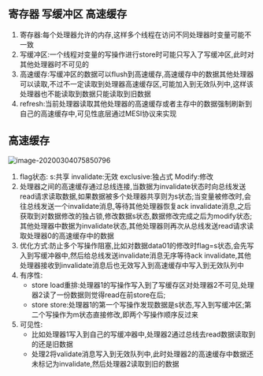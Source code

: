 ## 寄存器 写缓冲区 高速缓存 

1. 寄存器:每个处理器允许的内存,这样多个线程在访问不同处理器时变量可能不一致
2. 写缓冲区:一个线程对变量的写操作进行store时可能只写入了写缓冲区,此时对其他处理器时不可见的
3. 高速缓存:写缓冲区的数据可以flush到高速缓存,高速缓存中的数据其他处理器可以读取,不过不一定读取到处理器高速缓存区,可能加入到无效队列中,这样该处理器也不能读取到数据只能读取到旧数据
4. refresh:当前处理器读取其他处理器的高速缓存或者主存中的数据强制刷新到自己的高速缓存中,可见性底层通过MESI协议来实现



## 高速缓存

![image-20200304075850796](https://note.youdao.com/yws/public/resource/62880f0147b6eccac8a4e534f57f9111/xmlnote/12D0DBB688D9441AB326707C96EF0F8C/9213)

1. flag状态: s:共享 invalidate:无效 exclusive:独占式 Modify:修改
2. 处理器之间的高速缓存通过总线连接,当数据为invalidate状态时向总线发送read请求读取数据,如果数据被多个处理器共享则为s状态;当变量被修改时,会往总线发送一个invalidate消息,等待其他处理器恢复ack invalidate消息,之后获取到对数据修改的独占锁,修改数据s状态,数据修改完成之后为modify状态;其他处理器中数据为invalidate状态,其他处理器则再次从总线发送read请求读取处理器0的高速缓存中的数据
3. 优化方式:防止多个写操作阻塞,比如对数据data01的修改时flag=s状态,会先写入到写缓冲器中,然后给总线发送invalidate消息无序等待ack invalidate,其他处理器接收到invalidate消息后也无效写入到高速缓存中写入到无效队列中
4. 有序性:
   - store load重排:处理器1的写操作写入到了写缓存区对处理器2不可见,处理器2读了一份数据则觉得read在前store在后;
   - store store:处理器1的第一个写操作发现数据是s状态,写入到写缓冲区;第二个写操作为m状态直接修改,即两个写操作顺序反过来
5. 可见性:
   - 比如处理器1写入到自己的写缓冲器中,处理器2通过总线去read数据读取到的还是旧数据
   - 处理2将validate消息写入到无效队列中,此时处理器2的高速缓存中数据还未标记为invalidate,然后处理器2读取到旧的数据